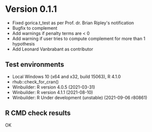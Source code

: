 # Version 0.1.1

* Fixed gorica.t_test as per Prof. dr. Brian Ripley's notification
* Bugfix to complement
* Add warnings if penalty terms are < 0
* Add warning if user tries to compute complement for more than 1 hypothesis
* Add Leonard Vanbrabant as contributor

## Test environments

* Local Windows 10 (x64 and x32, build 15063), R 4.1.0
* rhub::check_for_cran()
* Winbuilder: R version 4.0.5 (2021-03-31)
* Winbuilder: R version 4.1.1 (2021-08-10)
* Winbuilder: R Under development (unstable) (2021-09-06 r80861)

## R CMD check results

OK
